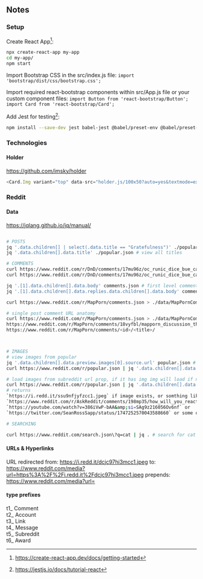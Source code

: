 ## Notes

### Setup

Create React App[^1]:
```sh
npx create-react-app my-app
cd my-app/
npm start
```

Import Bootstrap CSS in the src/index.js file:
`import 'bootstrap/dist/css/bootstrap.css';`

Import required react-bootstrap components within src/App.js file or your custom component files:
`import Button from 'react-bootstrap/Button';`
`import Card from 'react-bootstrap/Card';`

Add Jest for testing[^4]:
```sh
npm install --save-dev jest babel-jest @babel/preset-env @babel/preset-react react-test-renderer
```



### Technologies


#### Holder

https://github.com/imsky/holder

```js
<Card.Img variant="top" data-src="holder.js/100x50?auto=yes&textmode=exact&theme=industrial" />
```


### Reddit

#### Data

https://jqlang.github.io/jq/manual/  
```sh

# POSTS
jq '.data.children[] | select(.data.title == "Gratefulness")' ./popular.json # select post by title
jq '.data.children[].data.title' ./popular.json # view all titles

# COMMENTS
curl https://www.reddit.com/r/DnD/comments/17mu96z/oc_runic_dice_bue_cats_eye_dice_set_and_box.json | jq . > comments.json # single post comments
curl https://www.reddit.com/r/DnD/comments/17mu96z/oc_runic_dice_bue_cats_eye_dice_set_and_box.json | jq '.[1].data.children[].data.body'

jq '.[1].data.children[].data.body' comments.json # first level comments
jq '.[1].data.children[].data.replies.data.children[].data.body' comments.json # second level comments

curl https://www.reddit.com/r/MapPorn/comments.json > ./data/MapPornCommentsListing.json # listing of subreddit comments

# single post comment URL anatomy
curl https://www.reddit.com/r/MapPorn/comments.json > ./data/MapPornCommentsListing.json
https://www.reddit.com/r/MapPorn/comments/18vyfbl/mapporn_discussion_thread_for_january_2024/
https://www.reddit.com/r/MapPorn/comments/<id>/<title>/



# IMAGES
# view images from popular
jq '.data.children[].data.preview.images[0].source.url' popular.json # images don't load in browser (CORS)
curl https://www.reddit.com/r/popular.json | jq '.data.children[].data.preview.images[0].source.url' # images don't load in browser (CORS)

# load images from subreddit url prop, if it has img img will load if not nothing loads
curl https://www.reddit.com/r/popular.json | jq '.data.children[].data.url'
# returns 
`https://i.redd.it/ssu9nfjyfzcc1.jpeg` if image exists, or somthing like: 
`https://www.reddit.com/r/AskReddit/comments/198mp35/how_will_you_react_if_joe_biden_becomes_president/` or 
`https://youtube.com/watch?v=386iVwP-bAA&amp;si=SAg9z216056Ov6nf` or
`https://twitter.com/SeanRossSapp/status/1747252570043588660` or some other non-image url

# SEARCHING

curl https://www.reddit.com/search.json\?q=cat | jq . # search for cat and return JSON
```

#### URLs & Hyperlinks


URL redirected from: https://i.redd.it/dcjc97hi3mcc1.jpeg
to: https://www.reddit.com/media?url=https%3A%2F%2Fi.redd.it%2Fdcjc97hi3mcc1.jpeg
prepends: https://www.reddit.com/media?url=

#### type prefixes
t1_	Comment  
t2_	Account  
t3_	Link  
t4_	Message  
t5_	Subreddit  
t6_	Award  





[^1]: https://create-react-app.dev/docs/getting-started
[^2]: https://reactstrap.github.io/?path=/story/home-installation--page
[^4]: https://jestjs.io/docs/tutorial-react